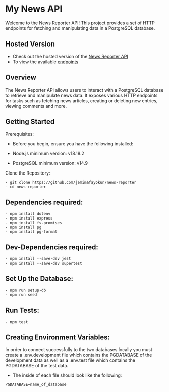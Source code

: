 # My News API

Welcome to the News Reporter API! This project provides a set of HTTP endpoints for fetching and manipulating data in a PostgreSQL database.

## Hosted Version

- Check out the hosted version of the [News Reporter API](https://my-news-reporter-k1n3.onrender.com/)
- To view the available [endpoints](https://my-news-reporter-k1n3.onrender.com/api)

## Overview

The News Reporter API allows users to interact with a PostgreSQL database to retrieve and manipulate news data. It exposes various HTTP endpoints for tasks such as fetching news articles, creating or deleting new entries, viewing comments and more.

## Getting Started

Prerequisites:

- Before you begin, ensure you have the following installed:

- Node.js minimum version: v18.18.2
- PostgreSQL minimum version: v14.9

Clone the Repository:

```
- git clone https://github.com/jemimafayokun/news-reporter
- cd news-reporter

```

## Dependencies required:

```
- npm install dotenv
- npm install express
- npm install fs.promises
- npm install pg
- npm install pg-format

```
## Dev-Dependencies required:

```
- npm install --save-dev jest
- npm install --save-dev supertest

```
## Set Up the Database:

```
- npm run setup-db
- npm run seed

```
## Run Tests:

```
- npm test

```
## Creating Environment Variables:

In order to connect successfully to the two databases locally you must create a .env.development file which contains the PGDATABASE of the development data as well as a .env.test file which contains the PGDATABASE of the test data.

- The inside of each file should look like the following:

```
PGDATABASE=name_of_database

```
